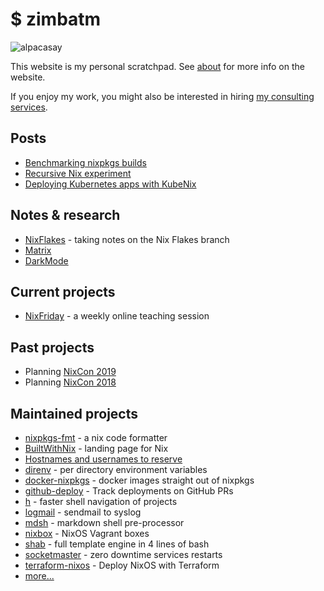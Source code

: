 # $ zimbatm

![alpacasay](img/alpacasay.png)

This website is my personal scratchpad. See [about](about.md) for more info on
the website.

If you enjoy my work, you might also be interested in hiring [my 
consulting services](https://numtide.com).

## Posts

* [Benchmarking nixpkgs builds](benchmark-nixpkgs)
* [Recursive Nix experiment](experiment-recursive-nix)
* [Deploying Kubernetes apps with KubeNix](deploying-k8s-apps-with-kubenix)

## Notes & research

* [NixFlakes](NixFlakes) - taking notes on the Nix Flakes branch
* [Matrix](Matrix.md)
* [DarkMode](DarkMode.md)

## Current projects

* [NixFriday](NixFriday) - a weekly online teaching session

## Past projects

* Planning [NixCon 2019](https://2019.nixcon.org)
* Planning [NixCon 2018](https://nixcon2018.org)

## Maintained projects

* [nixpkgs-fmt](https://nix-community.github.io/nixpkgs-fmt) - a nix code formatter
* [BuiltWithNix](BuiltWithNix.md) - landing page for Nix
* [Hostnames and usernames to reserve](https://zimbatm.github.io/hostnames-and-usernames-to-reserve/)
* [direnv](https://direnv.net) - per directory environment variables
* [docker-nixpkgs](https://github.com/nix-community/docker-nixpkgs) - docker images straight out of nixpkgs
* [github-deploy](https://github.com/zimbatm/github-deploy) - Track deployments on GitHub PRs
* [h](https://github.com/zimbatm/h) - faster shell navigation of projects
* [logmail](https://github.com/zimbatm/logmail) - sendmail to syslog
* [mdsh](https://github.com/zimbatm/mdsh) - markdown shell pre-processor
* [nixbox](https://github.com/nix-community/nixbox) - NixOS Vagrant boxes
* [shab](https://github.com/zimbatm/shab) - full template engine in 4 lines of bash
* [socketmaster](https://github.com/zimbatm/socketmaster) - zero downtime services restarts 
* [terraform-nixos](https://github.com/tweag/terraform-nixos) - Deploy NixOS with Terraform
* [more...](https://github.com/zimbatm?utf8=%E2%9C%93&tab=repositories&type=source)
